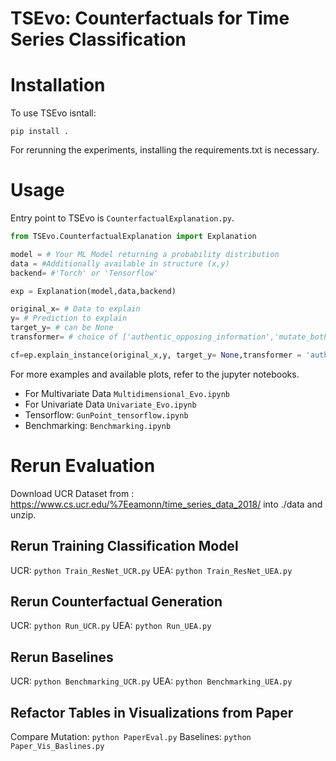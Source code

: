 # TSEvo: Counterfactuals for Time Series Classification 
# Installation
To use TSEvo isntall:
```
pip install .
```
For rerunning the experiments, installing the requirements.txt is necessary.

# Usage
Entry point to TSEvo is ```CounterfactualExplanation.py```. 
```python
from TSEvo.CounterfactualExplanation import Explanation

model = # Your ML Model returning a probability distribution
data = #Additionally available in structure (x,y) 
backend= #'Torch' or 'Tensorflow'

exp = Explanation(model,data,backend)

original_x= # Data to explain
y= # Prediction to explain
target_y= # can be None
transformer= # choice of ['authentic_opposing_information','mutate_both','mutate_mean','frequency_band_mapping']

cf=ep.explain_instance(original_x,y, target_y= None,transformer = 'authentic_opposing_information')

```

For more examples and available plots, refer to the jupyter notebooks.
- For Multivariate Data `Multidimensional_Evo.ipynb`
- For Univariate Data `Univariate_Evo.ipynb`
- Tensorflow: `GunPoint_tensorflow.ipynb`
- Benchmarking: `Benchmarking.ipynb`


# Rerun Evaluation
Download UCR Dataset from : https://www.cs.ucr.edu/%7Eeamonn/time_series_data_2018/ into ./data and unzip.
## Rerun Training Classification Model
UCR: `python Train_ResNet_UCR.py`
UEA: `python Train_ResNet_UEA.py`
## Rerun Counterfactual Generation
UCR: `python Run_UCR.py`
UEA: `python Run_UEA.py`
## Rerun Baselines
UCR: `python Benchmarking_UCR.py`
UEA: `python Benchmarking_UEA.py`
## Refactor Tables in Visualizations from Paper
Compare Mutation: `python PaperEval.py`
Baselines: `python Paper_Vis_Baslines.py`
